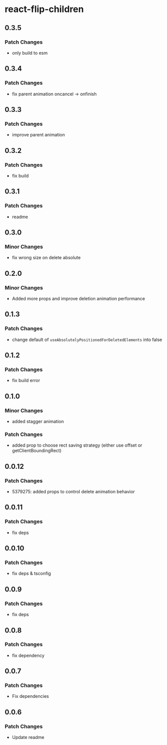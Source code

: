 # react-flip-children

## 0.3.5

### Patch Changes

- only build to esm

## 0.3.4

### Patch Changes

- fix parent animation oncancel -> onfinish

## 0.3.3

### Patch Changes

- improve parent animation

## 0.3.2

### Patch Changes

- fix build

## 0.3.1

### Patch Changes

- readme

## 0.3.0

### Minor Changes

- fix wrong size on delete absolute

## 0.2.0

### Minor Changes

- Added more props and improve deletion animation performance

## 0.1.3

### Patch Changes

- change default of `useAbsolutelyPositionedForDeletedElements` into false

## 0.1.2

### Patch Changes

- fix build error

## 0.1.0

### Minor Changes

- added stagger animation

### Patch Changes

- added prop to choose rect saving strategy (either use offset or getClientBoundingRect)

## 0.0.12

### Patch Changes

- 5379275: added props to control delete animation behavior

## 0.0.11

### Patch Changes

- fix deps

## 0.0.10

### Patch Changes

- fix deps & tsconfig

## 0.0.9

### Patch Changes

- fix deps

## 0.0.8

### Patch Changes

- fix dependency

## 0.0.7

### Patch Changes

- Fix dependencies

## 0.0.6

### Patch Changes

- Update readme
